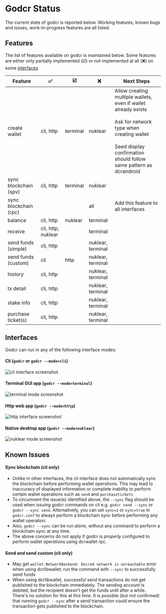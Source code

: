 # Godcr Status
The current state of godcr is reported below.
Working features, known bugs and issues, work-in-progress features are all listed.

## Features
The list of features available on godcr is maintained below.
Some features are either only partially implemented (:ballot_box_with_check:) or not implemented at all (:x:) on some [interfaces](#interfaces)

| Feature | :white_check_mark: | :ballot_box_with_check: | :x: | Next Steps |
|---|---|---|---|---|
| create wallet | cli, http | terminal | nuklear | Allow creating multiple wallets, even if wallet already exists<br><br>Ask for network type when creating wallet<br><br>Seed display confirmation should follow same pattern as dcrandroid |
| sync blockchain (spv) | cli, http | terminal | nuklear |
| sync blockchain (rpc) | | | all | Add this feature to all interfaces |
| balance | cli, http | nuklear | terminal |
| receive | cli, http, nuklear | | terminal |
| send funds (simple) | cli, http | | nuklear, terminal |
| send funds (custom) | cli | http | nuklear, terminal |
| history | cli, http | | nuklear, terminal |
| tx detail | cli, http | | nuklear, terminal |
| stake info | cli, http | | nuklear, terminal |
| purchase ticket(s) | cli, http | | nuklear, terminal |

## Interfaces
Godcr can run in any of the following interface modes:

#### Cli (`godcr` or `godcr --mode=cli`)
![cli interface screenshot](https://user-images.githubusercontent.com/18400051/52159568-7b812a80-26a6-11e9-927e-52189d25146f.png)

#### Terminal GUI app (`godcr --mode=terminal`)
![terminal mode screenshot](https://user-images.githubusercontent.com/18400051/52159638-5fca5400-26a7-11e9-877b-54c5f092fbe1.png)

#### Http web app (`godcr --mode=http`)
![http interface screenshot](https://user-images.githubusercontent.com/18400051/52159613-019d7100-26a7-11e9-9cfc-8d044d3468f7.png)

#### Native desktop app (`godcr --mode=nuklear`)
![nuklear mode screenshot](https://user-images.githubusercontent.com/18400051/52159667-d49d8e00-26a7-11e9-9f5f-ba99cb33b4db.png)

## Known Issues
#### Sync blockchain (cli only)
- Unlike in other interfaces, the cli interface does not automatically sync the blockchain before performing wallet operations.
This may lead to inaccuracy of displayed information or complete inability to perform certain wallet operations such as `send` and `purchasetickets`
- To circumvent the issue(s) identified above, the `--sync` flag should be used when issuing godcr commands on cli e.g. `godcr send --sync` or `godcr --sync send`. Alternatively, you can set `sync=1` or `sync=true` in `godcr.conf` to always perform a blockchain sync before performing any wallet operation.
- Also, `godcr --sync` can be run alone, without any command to perform a blockchain sync at any time.
- The above concerns do not apply if godcr is _properly_ configured to perform wallet operations using dcrwallet rpc.

#### Send and send custom (cli only)
- May get `wallet.NetworkBackend: Decred network is unreachable` error when using dcrlibwallet; run the command with `--sync` to successfully send funds
- When using dcrlibwallet, successful send transactions do not get published to the blockchain immediately.
The sending account is debited, but the recipient doesn't get the funds until after a while.
There's no solution for this at this time.
It is possible (but not confirmed) that running `godcr --sync` after a send transaction could ensure the transaction gets published to the blockchain.
